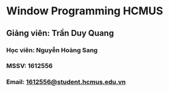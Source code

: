 # Window Programming HCMUS
## Giảng viên: Trần Duy Quang
### Học viên: Nguyễn Hoàng Sang
### MSSV: 1612556
### Email: 1612556@student.hcmus.edu.vn
